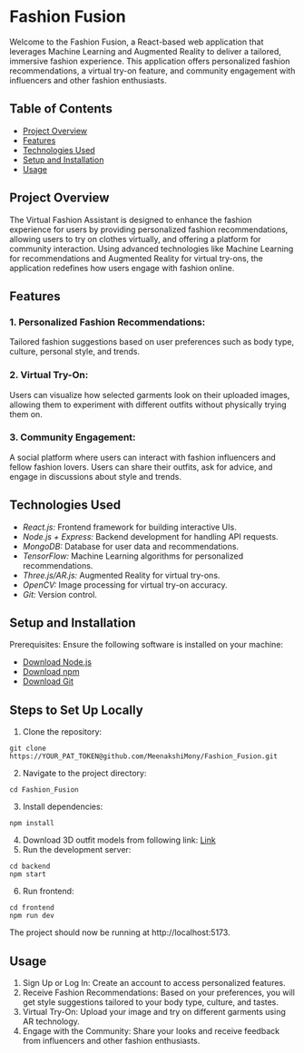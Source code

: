 # Fashion Fusion
Welcome to the Fashion Fusion, a React-based web application that leverages Machine Learning and Augmented Reality to deliver a tailored, immersive fashion experience. This application offers personalized fashion recommendations, a virtual try-on feature, and community engagement with influencers and other fashion enthusiasts.
## Table of Contents
- [Project Overview](#project-overview)
- [Features](#features)
- [Technologies Used](#technologies-used)
- [Setup and Installation](#setup-and-installation)
- [Usage](#usage)

## Project Overview
The Virtual Fashion Assistant is designed to enhance the fashion experience for users by providing personalized fashion recommendations, allowing users to try on clothes virtually, and offering a platform for community interaction. Using advanced technologies like Machine Learning for recommendations and Augmented Reality for virtual try-ons, the application redefines how users engage with fashion online.

## Features
### 1. Personalized Fashion Recommendations:
  Tailored fashion suggestions based on user preferences such as body type, culture, personal style, and trends.

### 2. Virtual Try-On:
  Users can visualize how selected garments look on their uploaded images, allowing them to experiment with different outfits without physically trying them on.

### 3. Community Engagement:
  A social platform where users can interact with fashion influencers and fellow fashion lovers. Users can share their outfits, ask for advice, and engage in discussions about style and trends.

## Technologies Used
- *React.js:* Frontend framework for building interactive UIs.
- *Node.js + Express:* Backend development for handling API requests.
- *MongoDB:* Database for user data and recommendations.
- *TensorFlow:* Machine Learning algorithms for personalized recommendations.
- *Three.js/AR.js:* Augmented Reality for virtual try-ons.
- *OpenCV:* Image processing for virtual try-on accuracy.
- *Git:* Version control.
## Setup and Installation
Prerequisites:
Ensure the following software is installed on your machine:
- [Download Node.js](https://nodejs.org/en/download/)
- [Download npm](https://www.npmjs.com/get-npm)
- [Download Git](https://git-scm.com/downloads)
  
## Steps to Set Up Locally
1. Clone the repository:
```
git clone https://YOUR_PAT_TOKEN@github.com/MeenakshiMony/Fashion_Fusion.git       
```
2. Navigate to the project directory:
```
cd Fashion_Fusion
```
3. Install dependencies:
```
npm install
```
4. Download 3D outfit models from following link:
[Link](https://drive.google.com/drive/folders/1DsA9zq-UW7Z9FB2pPohS6ryD86z1Hh_G?usp=sharing)
5. Run the development server:
```
cd backend
npm start
```
6. Run frontend:
```
cd frontend
npm run dev
```
The project should now be running at http://localhost:5173.

## Usage
1. Sign Up or Log In: Create an account to access personalized features.
2. Receive Fashion Recommendations: Based on your preferences, you will get style suggestions tailored to your body type, culture, and tastes.
3. Virtual Try-On: Upload your image and try on different garments using AR technology.
4. Engage with the Community: Share your looks and receive feedback from influencers and other fashion enthusiasts.
